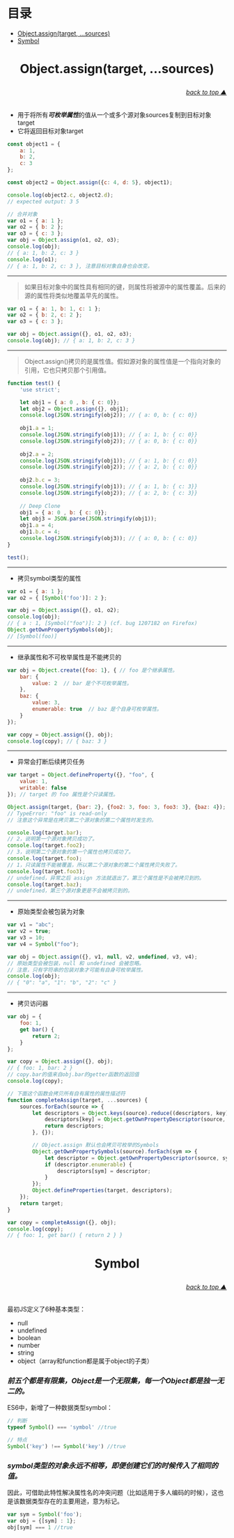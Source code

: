 # 目录

* [Object.assign(target, ...sources)](#objectassigntarget-sources)
* [Symbol](#symbol)

# <p align="center">Object.assign(target, ...sources)</p>
###### [<p align="right">back to top ▲</p>](#目录)


* 用于将所有***可枚举属性***的值从一个或多个源对象sources复制到目标对象target
* 它将返回目标对象target

```js
const object1 = {
    a: 1,
    b: 2,
    c: 3
};

const object2 = Object.assign({c: 4, d: 5}, object1);

console.log(object2.c, object2.d);
// expected output: 3 5

// 合并对象
var o1 = { a: 1 };
var o2 = { b: 2 };
var o3 = { c: 3 };
var obj = Object.assign(o1, o2, o3);
console.log(obj);
// { a: 1, b: 2, c: 3 }
console.log(o1);  
// { a: 1, b: 2, c: 3 }, 注意目标对象自身也会改变。
```

---

> 如果目标对象中的属性具有相同的键，则属性将被源中的属性覆盖。后来的源的属性将类似地覆盖早先的属性。

```js
var o1 = { a: 1, b: 1, c: 1 };
var o2 = { b: 2, c: 2 };
var o3 = { c: 3 };

var obj = Object.assign({}, o1, o2, o3);
console.log(obj); // { a: 1, b: 2, c: 3 }
```

---

> Object.assign()拷贝的是属性值。假如源对象的属性值是一个指向对象的引用，它也只拷贝那个引用值。

```js
function test() {
    'use strict';

    let obj1 = { a: 0 , b: { c: 0}};
    let obj2 = Object.assign({}, obj1);
    console.log(JSON.stringify(obj2)); // { a: 0, b: { c: 0}}
    
    obj1.a = 1;
    console.log(JSON.stringify(obj1)); // { a: 1, b: { c: 0}}
    console.log(JSON.stringify(obj2)); // { a: 0, b: { c: 0}}
    
    obj2.a = 2;
    console.log(JSON.stringify(obj1)); // { a: 1, b: { c: 0}}
    console.log(JSON.stringify(obj2)); // { a: 2, b: { c: 0}}
    
    obj2.b.c = 3;
    console.log(JSON.stringify(obj1)); // { a: 1, b: { c: 3}}
    console.log(JSON.stringify(obj2)); // { a: 2, b: { c: 3}}
    
    // Deep Clone
    obj1 = { a: 0 , b: { c: 0}};
    let obj3 = JSON.parse(JSON.stringify(obj1));
    obj1.a = 4;
    obj1.b.c = 4;
    console.log(JSON.stringify(obj3)); // { a: 0, b: { c: 0}}
}

test();
```

---

* 拷贝symbol类型的属性

```js
var o1 = { a: 1 };
var o2 = { [Symbol('foo')]: 2 };

var obj = Object.assign({}, o1, o2);
console.log(obj);
// { a : 1, [Symbol("foo")]: 2 } (cf. bug 1207182 on Firefox)
Object.getOwnPropertySymbols(obj);
// [Symbol(foo)]
```

---

* 继承属性和不可枚举属性是不能拷贝的

```js
var obj = Object.create({foo: 1}, { // foo 是个继承属性。
    bar: {
        value: 2  // bar 是个不可枚举属性。
    },
    baz: {
        value: 3,
        enumerable: true  // baz 是个自身可枚举属性。
    }
});

var copy = Object.assign({}, obj);
console.log(copy); // { baz: 3 }
```

---

* 异常会打断后续拷贝任务

```js
var target = Object.defineProperty({}, "foo", {
    value: 1,
    writable: false
}); // target 的 foo 属性是个只读属性。

Object.assign(target, {bar: 2}, {foo2: 3, foo: 3, foo3: 3}, {baz: 4});
// TypeError: "foo" is read-only
// 注意这个异常是在拷贝第二个源对象的第二个属性时发生的。

console.log(target.bar);
// 2，说明第一个源对象拷贝成功了。
console.log(target.foo2);
// 3，说明第二个源对象的第一个属性也拷贝成功了。
console.log(target.foo);
// 1，只读属性不能被覆盖，所以第二个源对象的第二个属性拷贝失败了。
console.log(target.foo3);
// undefined，异常之后 assign 方法就退出了，第三个属性是不会被拷贝到的。
console.log(target.baz);
// undefined，第三个源对象更是不会被拷贝到的。
```

---

* 原始类型会被包装为对象

```js
var v1 = "abc";
var v2 = true;
var v3 = 10;
var v4 = Symbol("foo");

var obj = Object.assign({}, v1, null, v2, undefined, v3, v4); 
// 原始类型会被包装，null 和 undefined 会被忽略。
// 注意，只有字符串的包装对象才可能有自身可枚举属性。
console.log(obj);
// { "0": "a", "1": "b", "2": "c" }
```

---

* 拷贝访问器

```js
var obj = {
    foo: 1,
    get bar() {
        return 2;
    }
};

var copy = Object.assign({}, obj); 
// { foo: 1, bar: 2 }
// copy.bar的值来自obj.bar的getter函数的返回值 
console.log(copy); 

// 下面这个函数会拷贝所有自有属性的属性描述符
function completeAssign(target, ...sources) {
    sources.forEach(source => {
        let descriptors = Object.keys(source).reduce((descriptors, key) => {
            descriptors[key] = Object.getOwnPropertyDescriptor(source, key);
            return descriptors;
        }, {});

        // Object.assign 默认也会拷贝可枚举的Symbols
        Object.getOwnPropertySymbols(source).forEach(sym => {
            let descriptor = Object.getOwnPropertyDescriptor(source, sym);
            if (descriptor.enumerable) {
                descriptors[sym] = descriptor;
            }
        });
        Object.defineProperties(target, descriptors);
    });
    return target;
}

var copy = completeAssign({}, obj);
console.log(copy);
// { foo: 1, get bar() { return 2 } }
```

# <p align="center">Symbol</p>
###### [<p align="right">back to top ▲</p>](#目录)

最初JS定义了6种基本类型：
* null
* undefined
* boolean
* number
* string
* object（array和function都是属于object的子类）

### ***前五个都是有限集，Object是一个无限集，每一个Object都是独一无二的。***

ES6中，新增了一种数据类型symbol：
```js
// 判断
typeof Symbol() === 'symbol' //true

// 特点
Symbol('key') !== Symbol('key') //true
```

### ***symbol类型的对象永远不相等，即便创建它们的时候传入了相同的值。***

因此，可借助此特性解决属性名的冲突问题（比如适用于多人编码的时候），这也是该数据类型存在的主要用途，意为标记。
```js
var sym = Symbol('foo');
var obj = {[sym] : 1};
obj[sym] === 1 //true
```